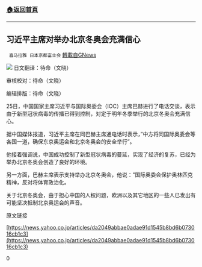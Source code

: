 ###  [:house:返回首頁](https://github.com/ourhimalayas/txt)
---

## 习近平主席对举办北京冬奥会充满信心
` 喜马拉雅 日本京都富士会` [轉載自GNews](https://gnews.org/zh-hans/814048/)

![]()![](https://gnews.org/wp-content/uploads/2021/01/16116366261-13.png)
日文翻译：待命（文晓）

审核校对：待命（文晓）

编辑排版：待命（文晓）

25日，中国国家主席习近平与国际奥委会（IOC）主席巴赫进行了电话交谈，表示由于新型冠状病毒的传播已得到控制，对定于明年冬季举行的北京冬奥会充满信心。

据中国媒体报道，习近平主席在同巴赫主席通电话时表示，”中方将同国际奥委会等各国一道，确保东京奥运会和北京冬奥会的安全举行”。

他接着强调说，中国成功控制了新型冠状病毒的蔓延，实现了经济的复苏，已经为举办北京冬奥会创造了良好的环境。

另一方面，巴赫主席表示支持举办北京冬奥会，他说：”国际奥委会保护奥林匹克精神，反对将体育政治化。

关于北京冬奥会，由于担心中国的人权问题，欧洲以及其它地区的一些人已发出有可能坚决抵制北京奥运会的声音。

原文链接

[https://news.yahoo.co.jp/articles/da2049abbae0adae91d1545b8bd6b073016cb1c3](https://news.yahoo.co.jp/articles/da2049abbae0adae91d1545b8bd6b073016cb1c3)

0
